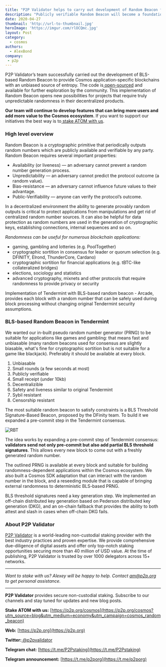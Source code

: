 ```yaml
---
title: "P2P Validator helps to carry out development of Random Beacon for Cosmos"
description: "Publicly verifiable Random Beacon will become a foundation for gaming applications within Cosmos ecosystem"
date: 2020-04-27
thumbnail: 'http://url-to-thumbnail.jpg'
heroImage: 'https://imgur.com/rlOCQmc.jpg'
layout: Post
category:
  - cosmos
authors:
  - AlexBond
company:
 - p2p
---
```


P2P Validator’s team successfully carried out the development of BLS-based Random Beacon to provide Cosmos application-specific blockchains with an unbiased source of entropy. The code is[ open-sourced](https://github.com/corestario/tendermint) and available for further exploration by the community. This implementation of Random Beacon opens new possibilities for projects that require truly unpredictable randomness in their decentralized products.

**Our team will continue to develop features that can bring more users and add more value to the Cosmos ecosystem**. If you want to support our initiatives the best way is to[ stake ATOM with us](https://p2p.org/cosmos?utm_source=blog&utm_medium=economy&utm_campaign=cosmos_random_beacon).

### High level overview

Random Beacon is a cryptographic primitive that periodically outputs random numbers which are publicly available and verifiable by any party. Random Beacon requires several important properties:

- Availability (or liveness) — an adversary cannot prevent a random number generation process.
- Unpredictability — an adversary cannot predict the protocol outcome (a random value).
- Bias-resistance — an adversary cannot influence future values to their advantage.
- Public-Verifiability — anyone can verify the protocol’s outcome.

In a decentralized environment the ability to generate provably random outputs is critical to protect applications from manipulations and get rid of centralized random number sources. It can also be helpful for data protection as random numbers are used in the generation of cryptographic keys, establishing connections, internal sequences and so on. 

*Randomness can be useful for numerous blockchain applications:*

- gaming, gambling and lotteries (e.g. PoolTogether)
- cryptographic sortition in consensus for leader or quorum selection (e.g. DFINITY, Elrond, ThunderCore, Cardano)
- cryptographic sortition for financial applications (e.g. tBTC-like collateralized bridges)
- elections, sociology and statistics
- advanced cryptography, mixnets and other protocols that require randomness to provide privacy or security 

Implementation of Tendermint with BLS-based random beacon - Arcade, provides each block with a random number that can be safely used during block processing without changing original Tendermint security assumptions.

### BLS-based Random Beacon in Tendermint

We wanted our in-built pseudo random number generator (PRNG) to be suitable for applications like games and gambling: that means fast and unbiasable (many random beacons used for consensus are slightly biasable, what's fine for cryptographic sortition but is not suitable for a game like blackjack). Preferably it should be available at every block.

1. Unbiasable
2. Small rounds (a few seconds at most)
3. Publicly verifiable
4. Small receipt (under 10kb)
5. Decentralizible
6. Safety and liveness similar to original Tendermint
7. Sybil resistant
8. Censorship resistant

The most suitable random beacon to satisfy constraints is a BLS Threshold Signature-Based Beacon, proposed by the DFinity team. To build it we expanded a pre-commit step in the Tendermint consensus.

![RBT](https://imgur.com/kkYo5H6.jpg)

The idea works by expanding a pre-commit step of Tendermint consensus: **validators send not only pre-commit but also add partial BLS threshold signatures**. This allows every new block to come out with a freshly generated random number.

The outlined PRNG is available at every block and suitable for building randomness-dependent applications within the Cosmos ecosystem. We also built a Cosmos SDK adaptation that can interact with the random number in the block, and a reseeding module that is capable of bringing external randomness to deterministic BLS-based PRNG.

BLS threshold signatures need a key generation step. We implemented an off-chain distributed key generation based on Pederson distributed key generation (DKG), and an on-chain fallback that provides the ability to both attest and slash in cases when off-chain DKG fails.

### About P2P Validator

[P2P Validator](https://p2p.org) is a world-leading non-custodial staking provider with the best industry practices and proven expertise. We provide comprehensive due-diligence of digital assets and offer only top-notch staking opportunities securing more than 40 million of USD value. At the time of publishing, P2P Validator is trusted by over 1000 delegators across 15+ networks.

------

*Want to stake with us? Alexey will be happy to help. Contact am@p2p.org to get personal assistance.*

---

**P2P Validator** provides secure non-custodial staking. Subscribe to our channels and stay tuned for updates and new blog posts.

**Stake ATOM with us:** [https://p2p.org/cosmos](https://p2p.org/cosmos?utm_source=blog&utm_medium=economy&utm_campaign=cosmos_random_beacon)

**Web:** [https://p2p.org](https://p2p.org)

**Twitter:**[ @p2pvalidator](https://twitter.com/p2pvalidator)

**Telegram chat:** [https://t.me/P2Pstaking](https://t.me/P2Pstaking)

**Telegram announcement:** [https://t.me/p2porg](https://t.me/p2porg)
